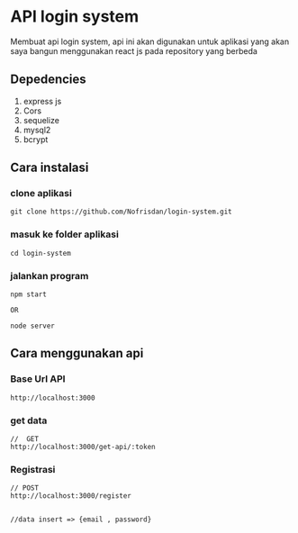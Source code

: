 # API login system

<p>Membuat api login system, api ini akan digunakan untuk aplikasi yang akan saya bangun menggunakan react js pada repository yang berbeda</p>

## Depedencies

<ol>
    <li>express js</li>
    <li>Cors</li>
    <li>sequelize</li>
    <li>mysql2</li>
    <li>bcrypt</li>

</ol>

## Cara instalasi

### clone aplikasi

```
git clone https://github.com/Nofrisdan/login-system.git
```

### masuk ke folder aplikasi

```
cd login-system

```

### jalankan program

```
npm start

OR

node server
```

## Cara menggunakan api

### Base Url API

```
http://localhost:3000
```

### get data

```
//  GET
http://localhost:3000/get-api/:token

```

### Registrasi

```
// POST
http://localhost:3000/register


//data insert => {email , password}
```
